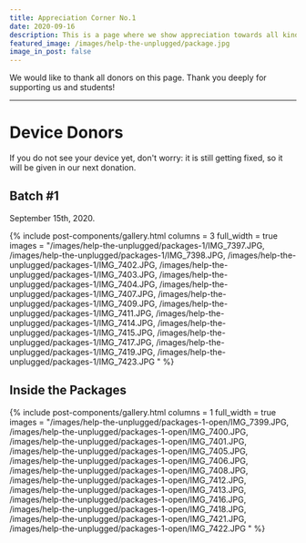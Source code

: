 ```yaml
---
title: Appreciation Corner No.1
date: 2020-09-16
description: This is a page where we show appreciation towards all kind donors. We could not have made this possible with you. Thank you.
featured_image: /images/help-the-unplugged/package.jpg
image_in_post: false
---
```


We would like to thank all donors on this page. Thank you deeply for supporting us and students!

--------

# Device Donors
If you do not see your device yet, don't worry: it is still getting fixed, so it will be given in our next donation.

## Batch #1
September 15th, 2020.

{% include post-components/gallery.html
  columns = 3
  full_width = true
  images = "/images/help-the-unplugged/packages-1/IMG_7397.JPG, /images/help-the-unplugged/packages-1/IMG_7398.JPG, /images/help-the-unplugged/packages-1/IMG_7402.JPG, /images/help-the-unplugged/packages-1/IMG_7403.JPG, /images/help-the-unplugged/packages-1/IMG_7404.JPG, /images/help-the-unplugged/packages-1/IMG_7407.JPG, /images/help-the-unplugged/packages-1/IMG_7409.JPG, /images/help-the-unplugged/packages-1/IMG_7411.JPG, /images/help-the-unplugged/packages-1/IMG_7414.JPG, /images/help-the-unplugged/packages-1/IMG_7415.JPG, /images/help-the-unplugged/packages-1/IMG_7417.JPG, /images/help-the-unplugged/packages-1/IMG_7419.JPG, /images/help-the-unplugged/packages-1/IMG_7423.JPG
  "
%}

## Inside the Packages

{% include post-components/gallery.html
  columns = 1
  full_width = true
  images = "/images/help-the-unplugged/packages-1-open/IMG_7399.JPG, /images/help-the-unplugged/packages-1-open/IMG_7400.JPG, /images/help-the-unplugged/packages-1-open/IMG_7401.JPG, /images/help-the-unplugged/packages-1-open/IMG_7405.JPG, /images/help-the-unplugged/packages-1-open/IMG_7406.JPG, /images/help-the-unplugged/packages-1-open/IMG_7408.JPG, /images/help-the-unplugged/packages-1-open/IMG_7412.JPG, /images/help-the-unplugged/packages-1-open/IMG_7413.JPG, /images/help-the-unplugged/packages-1-open/IMG_7416.JPG, /images/help-the-unplugged/packages-1-open/IMG_7418.JPG, /images/help-the-unplugged/packages-1-open/IMG_7421.JPG, /images/help-the-unplugged/packages-1-open/IMG_7422.JPG
  "
%}
